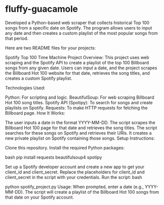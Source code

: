 # fluffy-guacamole
Developed a Python-based web scraper that collects historical Top 100 songs from a specific date on Spotify. The program allows users to input any date and then creates a custom playlist of the most popular songs from that period.


Here are two README files for your projects:

Spotify Top 100 Time Machine
Project Overview: This project uses web scraping and the Spotify API to create a playlist of the top 100 Billboard songs from any given date. Users can input a date, and the project scrapes the Billboard Hot 100 website for that date, retrieves the song titles, and creates a custom Spotify playlist.

Technologies Used:

Python: For scripting and logic.
BeautifulSoup: For web scraping Billboard Hot 100 song titles.
Spotify API (Spotipy): To search for songs and create playlists on Spotify.
Requests: To make HTTP requests for fetching the Billboard page.
How It Works:

The user inputs a date in the format YYYY-MM-DD.
The script scrapes the Billboard Hot 100 page for that date and retrieves the song titles.
The script searches for these songs on Spotify and retrieves their URIs.
It creates a new private playlist on Spotify containing those songs.
Setup Instructions:

Clone this repository.
Install the required Python packages:

bash
pip install requests beautifulsoup4 spotipy

Set up a Spotify developer account and create a new app to get your client_id and client_secret.
Replace the placeholders for client_id and client_secret in the script with your credentials.
Run the script:
bash

python spotify_project.py
Usage:
When prompted, enter a date (e.g., YYYY-MM-DD).
The script will create a playlist of the Billboard Hot 100 songs from that date on your Spotify account.
